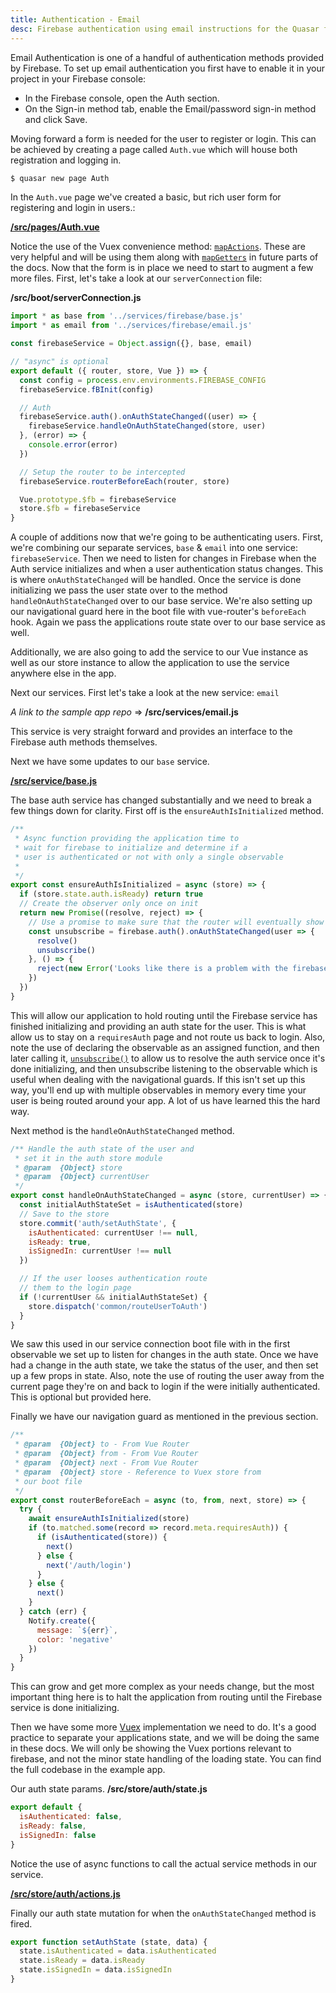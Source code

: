 ```yaml
---
title: Authentication - Email
desc: Firebase authentication using email instructions for the Quasar framework.
---
```


Email Authentication is one of a handful of authentication methods provided by Firebase. To set up email authentication you first have to enable it in your project in your Firebase console:

- In the Firebase console, open the Auth section.
- On the Sign-in method tab, enable the Email/password sign-in method and click Save.

Moving forward a form is needed for the user to register or login. This can be achieved by creating a page called `Auth.vue` which will house both registration and logging in.

```bash
$ quasar new page Auth
```

In the `Auth.vue` page we've created a basic, but rich user form for registering and login in users.:

[**/src/pages/Auth.vue**](https://github.com/quasarframework/firebase-sample-apps/blob/master/authentication/email/src/pages/Auth.vue)

Notice the use of the Vuex convenience method: [`mapActions`](https://vuex.vuejs.org/api/#mapactions). These are very helpful and will be using them along with [`mapGetters`](https://vuex.vuejs.org/api/#mapgetters) in future parts of the docs.
Now that the form is in place we need to start to augment a few more files. First, let's take a look at our `serverConnection` file:

**/src/boot/serverConnection.js**

```js
import * as base from '../services/firebase/base.js'
import * as email from '../services/firebase/email.js'

const firebaseService = Object.assign({}, base, email)

// "async" is optional
export default ({ router, store, Vue }) => {
  const config = process.env.environments.FIREBASE_CONFIG
  firebaseService.fBInit(config)

  // Auth
  firebaseService.auth().onAuthStateChanged((user) => {
    firebaseService.handleOnAuthStateChanged(store, user)
  }, (error) => {
    console.error(error)
  })

  // Setup the router to be intercepted
  firebaseService.routerBeforeEach(router, store)

  Vue.prototype.$fb = firebaseService
  store.$fb = firebaseService
}
```

A couple of additions now that we're going to be authenticating users. First, we're combining our separate services, `base` & `email` into one service: `firebaseService`. Then we need to listen for changes in Firebase when the Auth service initializes and when a user authentication status changes. This is where `onAuthStateChanged` will be handled. Once the service is done initializing we pass the user state over to the method `handleOnAuthStateChanged` over to our base service. We're also setting up our navigational guard here in the boot file with vue-router's `beforeEach` hook. Again we pass the applications route state over to our base service as well.

Additionally, we are also going to add the service to our Vue instance as well as our store instance to allow the application to use the service anywhere else in the app.

Next our services. First let's take a look at the new service: `email`

*A link to the sample app repo* => **/src/services/email.js**

This service is very straight forward and provides an interface to the Firebase auth methods themselves.

Next we have some updates to our `base` service.

[**/src/service/base.js**](https://github.com/quasarframework/firebase-sample-apps/blob/master/authentication/email/src/services/firebase/base.js)

The base auth service has changed substantially and we need to break a few things down for clarity. First off is the `ensureAuthIsInitialized` method. 

```js
/**
 * Async function providing the application time to
 * wait for firebase to initialize and determine if a
 * user is authenticated or not with only a single observable
 *
 */
export const ensureAuthIsInitialized = async (store) => {
  if (store.state.auth.isReady) return true
  // Create the observer only once on init
  return new Promise((resolve, reject) => {
    // Use a promise to make sure that the router will eventually show the route after the auth is initialized.
    const unsubscribe = firebase.auth().onAuthStateChanged(user => {
      resolve()
      unsubscribe()
    }, () => {
      reject(new Error('Looks like there is a problem with the firebase service. Please try again later'))
    })
  })
}
```
This will allow our application to hold routing until the Firebase service has finished initializing and providing an auth state for the user. This is what allow us to stay on a `requiresAuth` page and not route us back to login. Also, note the use of declaring the observable as an assigned function, and then later calling it, [`unsubscribe()`](https://firebase.google.com/docs/reference/js/firebase.auth.Auth.html#optional-completed:-firebase.unsubscribe) to allow us to resolve the auth service once it's done initializing, and then unsubscribe listening to the observable which is useful when dealing with the navigational guards. If this isn't set up this way, you'll end up with multiple observables in memory every time your user is being routed around your app. A lot of us have learned this the hard way.

Next method is the `handleOnAuthStateChanged` method.
```js
/** Handle the auth state of the user and
 * set it in the auth store module
 * @param  {Object} store
 * @param  {Object} currentUser
 */
export const handleOnAuthStateChanged = async (store, currentUser) => {
  const initialAuthStateSet = isAuthenticated(store)
  // Save to the store
  store.commit('auth/setAuthState', {
    isAuthenticated: currentUser !== null,
    isReady: true,
    isSignedIn: currentUser !== null
  })

  // If the user looses authentication route
  // them to the login page
  if (!currentUser && initialAuthStateSet) {
    store.dispatch('common/routeUserToAuth')
  }
}
```

 We saw this used in our service connection boot file with in the first observable we set up to listen for changes in the auth state. Once we have had a change in the auth state, we take the status of the user, and then set up a few props in state. Also, note the use of routing the user away from the current page they're on and back to login if the were initially authenticated. This is optional but provided here.

Finally we have our navigation guard as mentioned in the previous section.

```js
/**
 * @param  {Object} to - From Vue Router
 * @param  {Object} from - From Vue Router
 * @param  {Object} next - From Vue Router
 * @param  {Object} store - Reference to Vuex store from
 * our boot file
 */
export const routerBeforeEach = async (to, from, next, store) => {
  try {
    await ensureAuthIsInitialized(store)
    if (to.matched.some(record => record.meta.requiresAuth)) {
      if (isAuthenticated(store)) {
        next()
      } else {
        next('/auth/login')
      }
    } else {
      next()
    }
  } catch (err) {
    Notify.create({
      message: `${err}`,
      color: 'negative'
    })
  }
}
```

This can grow and get more complex as your needs change, but the most important thing here is to halt the application from routing until the Firebase service is done initializing.

Then we have some more [Vuex](https://vuex.vuejs.org/) implementation we need to do. It's a good practice to separate your applications state, and we will be doing the same in these docs. We will only be showing the Vuex portions relevant to firebase, and not the minor state handling of the loading state. You can find the full codebase in the example app.

Our auth state params.
**/src/store/auth/state.js**
```js
export default {
  isAuthenticated: false,
  isReady: false,
  isSignedIn: false
}
```

Notice the use of async functions to call the actual service methods in our service.

[**/src/store/auth/actions.js**](https://github.com/quasarframework/firebase-sample-apps/blob/master/authentication/email/src/store/auth/actions.js)


Finally our auth state mutation for when the `onAuthStateChanged` method is fired.

```js
export function setAuthState (state, data) {
  state.isAuthenticated = data.isAuthenticated
  state.isReady = data.isReady
  state.isSignedIn = data.isSignedIn
}
```
